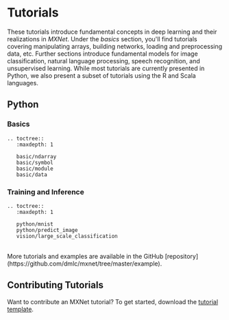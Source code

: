 # Tutorials

These tutorials introduce fundamental concepts in deep learning and their realizations in _MXNet_. Under the _basics_ section, you'll find tutorials covering manipulating arrays, building networks, loading and preprocessing data, etc. Further sections introduce fundamental models for image classification, natural language processing, speech recognition, and unsupervised learning. While most tutorials are currently presented in Python, we also present a subset of tutorials using the R and Scala languages.


## Python

### Basics

```eval_rst
.. toctree::
   :maxdepth: 1

   basic/ndarray
   basic/symbol
   basic/module
   basic/data
```

### Training and Inference

```eval_rst
.. toctree::
   :maxdepth: 1

   python/mnist
   python/predict_image
   vision/large_scale_classification
```
<br>
More tutorials and examples are available in the GitHub [repository](https://github.com/dmlc/mxnet/tree/master/example).

## Contributing Tutorials

Want to contribute an MXNet tutorial? To get started, download the [tutorial template](https://github.com/dmlc/mxnet/tree/master/example/MXNetTutorialTemplate.ipynb).
